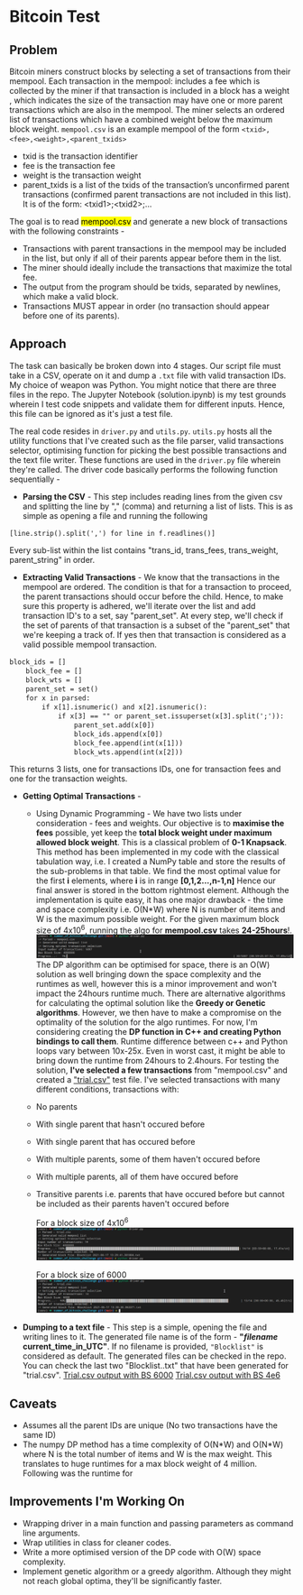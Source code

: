 # Bitcoin Test

## Problem

Bitcoin miners construct blocks by selecting a set of transactions from their mempool. Each transaction in the mempool:
includes a fee which is collected by the miner if that transaction is included in a block has a weight , which indicates the size of the transaction may have one or more parent transactions which are also in the mempool. The miner selects an ordered list of transactions which have a combined weight below the maximum block weight.
`mempool.csv` is an example mempool of the form `<txid>,<fee>,<weight>,<parent_txids>`

- txid is the transaction identifier
- fee is the transaction fee
- weight is the transaction weight
- parent_txids is a list of the txids of the transaction’s unconfirmed parent transactions (confirmed parent transactions are not included in this list). It is of the form: \<txid1\>;\<txid2\>;...

The goal is to read <mark>mempool.csv</mark> and generate a new block of transactions with the following constraints -

- Transactions with parent transactions in the mempool may be included in the list, but only if all of their parents appear before them in the list.
- The miner should ideally include the transactions that maximize the total fee.
- The output from the program should be txids, separated by newlines, which make a valid block.
- Transactions MUST appear in order (no transaction should appear before one of its parents).

## Approach

The task can basically be broken down into 4 stages. Our script file must take in a CSV, operate on it and dump a `.txt` file with valid transaction IDs. My choice of weapon was Python. You might notice that there are three files in the repo. The Jupyter Notebook (solution.ipynb) is my test grounds wherein I test code snippets and validate them for different inputs. Hence, this file can be ignored as it's just a test file.

The real code resides in `driver.py` and `utils.py`. `utils.py` hosts all the utility functions that I've created such as the file parser, valid transactions selector, optimising function for picking the best possible transactions and the text file writer. These functions are used in the `driver.py` file wherein they're called. The driver code basically performs the following function sequentially -

- **Parsing the CSV** - This step includes reading lines from the given csv and splitting the line by "," (comma) and returning a list of lists. This is as simple as opening a file and running the following

```
[line.strip().split(',') for line in f.readlines()]
```

Every sub-list within the list contains "trans_id, trans_fees, trans_weight, parent_string" in order.

- **Extracting Valid Transactions** - We know that the transactions in the mempool are ordered. The condition is that for a transaction to proceed, the parent transactions should occur before the child. Hence, to make sure this property is adhered, we'll iterate over the list and add transaction ID's to a set, say "parent_set". At every step, we'll check if the set of parents of that transaction is a subset of the "parent_set" that we're keeping a track of. If yes then that transaction is considered as a valid possible mempool transaction.

```
block_ids = []
    block_fee = []
    block_wts = []
    parent_set = set()
    for x in parsed:
        if x[1].isnumeric() and x[2].isnumeric():
            if x[3] == "" or parent_set.issuperset(x[3].split(';')):
                parent_set.add(x[0])
                block_ids.append(x[0])
                block_fee.append(int(x[1]))
                block_wts.append(int(x[2]))
```

This returns 3 lists, one for transactions IDs, one for transaction fees and one for the transaction weights.

- **Getting Optimal Transactions** -

  - Using Dynamic Programming - We have two lists under consideration - fees and weights. Our objective is to **maximise the fees** possible, yet keep the **total block weight under maximum allowed block weight**. This is a classical problem of **0-1 Knapsack**. This method has been implemented in my code with the classical tabulation way, i.e. I created a NumPy table and store the results of the sub-problems in that table. We find the most optimal value for the first **i** elements, where **i** is in range **[0,1,2...,n-1,n]** Hence our final answer is stored in the bottom rightmost element. Although the implementation is quite easy, it has one major drawback - the time and space complexity i.e. O(N\*W) where N is number of items and W is the maximum possible weight. For the given maximum block size of 4x10<sup>6</sup>, running the algo for **mempool.csv** takes **24-25hours**!.
    ![Mempool DP](https://github.com/theadityasam/btc_challenge/blob/main/images/mempool_dp.png)
    The DP algorithm can be optimised for space, there is an O(W) solution as well bringing down the space complexity and the runtimes as well, however this is a minor improvement and won't impact the 24hours runtime much. There are alternative algorithms for calculating the optimal solution like the **Greedy or Genetic algorithms**. However, we then have to make a compromise on the optimality of the solution for the algo runtimes. For now, I'm considering creating the **DP function in C++ and creating Python bindings to call them**. Runtime difference between c++ and Python loops vary between 10x-25x. Even in worst cast, it might be able to bring down the runtime from 24hours to 2.4hours.
  For testing the solution, **I've selected a few transactions** from "mempool.csv" and created a ["trial.csv"](https://github.com/theadityasam/btc_challenge/blob/main/trial.csv) test file. I've selected transactions with many different conditions, transactions with:
  - No parents
  - With single parent that hasn't occured before
  - With single parent that has occured before
  - With multiple parents, some of them haven't occured before
  - With multiple parents, all of them have occured before
  - Transitive parents i.e. parents that have occured before but cannot be included as their parents haven't occured before
    
    For a block size of 4x10<sup>6</sup>
    ![Trial 4e6](https://github.com/theadityasam/btc_challenge/blob/main/images/trail_4e6.png)
    
    For a block size of 6000
    ![Trial 6000](https://github.com/theadityasam/btc_challenge/blob/main/images/trial_6000.png)    
    

- **Dumping to a text file** - This step is a simple, opening the file and writing lines to it. The generated file name is of the form - **"_filename_ current_time_in_UTC"**. If no filename is provided, `"Blocklist"` is considered as default. The generated files can be checked in the repo. You can check the last two "Blocklist..txt" that have been generated for "trial.csv". [Trial.csv output with BS 6000](https://github.com/theadityasam/btc_challenge/blob/main/Blocklist%202021-06-17%2013:30:30.063371.txt) [Trial.csv output with BS 4e6](https://github.com/theadityasam/btc_challenge/blob/main/Blocklist%202021-06-17%2013:29:41.301804.txt)

## Caveats

- Assumes all the parent IDs are unique (No two transactions have the same ID)
- The numpy DP method has a time complexity of O(N\*W) and O(N\*W) where N is the total number of items and W is the max weight. This translates to huge runtimes for a max block weight of 4 million. Following was the runtime for

## Improvements I'm Working On

- Wrapping driver in a main function and passing parameters as command line arguments.
- Wrap utilities in class for cleaner codes.
- Write a more optimised version of the DP code with O(W) space complexity.
- Implement genetic algorithm or a greedy algorithm. Although they might not reach global optima, they'll be significantly faster.
